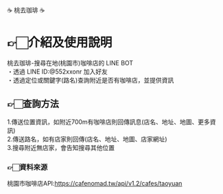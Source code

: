 ☕ 桃去珈琲 ☕

# 👉🏻介紹及使用說明
桃去珈琲-搜尋在地(桃園市)咖啡店的 LINE BOT<br>
・透過 LINE ID:@552xxonr 加入好友<br>
・透過定位或關鍵字(路名)查詢附近是否有咖啡店，並提供資訊

## 👉🏻查詢方法
1.傳送位置資訊，如附近700m有咖啡店則回傳訊息(店名、地址、地圖、更多資訊)<br>
2.傳送路名，如有店家則回傳(店名、地址、地圖、店家網址)<br>
3.搜尋附近無店家，會告知搜尋其他位置

### 👉🏻資料來源
桃園市咖啡店API:https://cafenomad.tw/api/v1.2/cafes/taoyuan
